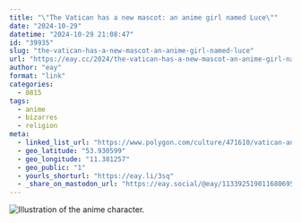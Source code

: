 ```yaml
---
title: "\"The Vatican has a new mascot: an anime girl named Luce\""
date: "2024-10-29"
datetime: "2024-10-29 21:08:47"
id: "39935"
slug: "the-vatican-has-a-new-mascot-an-anime-girl-named-luce"
url: "https://eay.cc/2024/the-vatican-has-a-new-mascot-an-anime-girl-named-luce/"
author: "eay"
format: "link"
categories:
  - 0815
tags:
  - anime
  - bizarres
  - religion
meta:
  - linked_list_url: "https://www.polygon.com/culture/471610/vatican-anime-mascot-luce"
  - geo_latitude: "53.930599"
  - geo_longitude: "11.381257"
  - geo_public: "1"
  - yourls_shorturl: "https://eay.li/3sq"
  - _share_on_mastodon_url: "https://eay.social/@eay/113392519011680695"
---
```


![Illustration of the anime character.](https://eay.cc/uploads/2024/luce.png)
